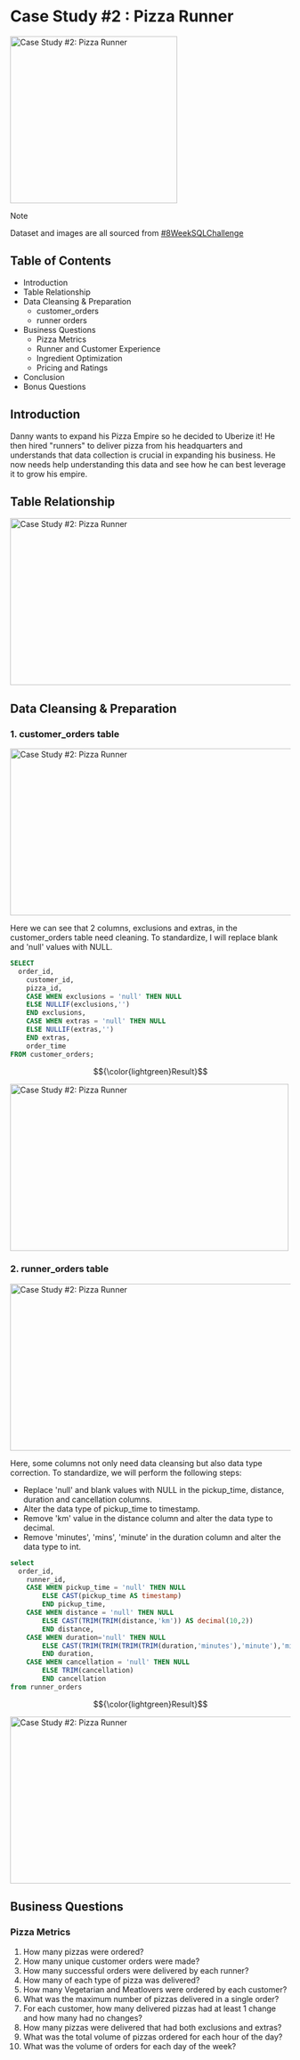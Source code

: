 # Case Study #2 : Pizza Runner

<img src="https://github.com/user-attachments/assets/a1292c49-93df-4f1c-a31f-4870c7784c5c" alt="Case Study #2: Pizza Runner" width="300" height="300">

> [!NOTE]
> Dataset and images are all sourced from [#8WeekSQLChallenge](https://8weeksqlchallenge.com/)

## Table of Contents
- Introduction
- Table Relationship
- Data Cleansing & Preparation
  - customer_orders
  - runner orders
- Business Questions
  - Pizza Metrics
  - Runner and Customer Experience
  - Ingredient Optimization
  - Pricing and Ratings
- Conclusion
- Bonus Questions

## Introduction
Danny wants to expand his Pizza Empire so he decided to Uberize it! He then hired "runners" to deliver pizza from his headquarters and understands that data collection is crucial in expanding his business. He now needs help understanding this data and see how he can best leverage it to grow his empire.

## Table Relationship

<img src="https://github.com/user-attachments/assets/f0d5851e-9443-42ac-851d-ba7c08e7e062" alt="Case Study #2: Pizza Runner" width="600" height="300">

## Data Cleansing & Preparation
### 1. customer_orders table
<img src="https://github.com/user-attachments/assets/17322a9b-e3f4-4ad8-bece-6ab63e3c3c2c" alt="Case Study #2: Pizza Runner" width="600" height="300">

Here we can see that 2 columns, exclusions and extras, in the customer_orders table need cleaning. To standardize, I will replace blank and 'null' values with NULL. 
```sql
SELECT
  order_id,
	customer_id,
	pizza_id,
	CASE WHEN exclusions = 'null' THEN NULL
	ELSE NULLIF(exclusions,'')
	END exclusions,
	CASE WHEN extras = 'null' THEN NULL
	ELSE NULLIF(extras,'')
	END extras,
	order_time
FROM customer_orders;
```

$${\color{lightgreen}Result}$$

<img src="https://github.com/user-attachments/assets/18b6b3e3-135c-47ac-a5b4-fdb76fd4849d" alt="Case Study #2: Pizza Runner" width="500" height="300">
   
### 2. runner_orders table
<img src="https://github.com/user-attachments/assets/01916ea9-a6e2-4810-9676-c0ebd706b5ee" alt="Case Study #2: Pizza Runner" width="700" height="300">

Here, some columns not only need data cleansing but also data type correction. To standardize, we will perform the following steps:
- Replace 'null' and blank values with NULL in the pickup_time, distance, duration and cancellation columns.
- Alter the data type of pickup_time to timestamp.
- Remove 'km' value in the distance column and alter the data type to decimal.
- Remove 'minutes', 'mins', 'minute' in the duration column and alter the data type to int.

``` sql
select
  order_id,
	runner_id,
	CASE WHEN pickup_time = 'null' THEN NULL 
		ELSE CAST(pickup_time AS timestamp) 
		END pickup_time,
	CASE WHEN distance = 'null' THEN NULL 
		ELSE CAST(TRIM(TRIM(distance,'km')) AS decimal(10,2)) 
		END distance,
 	CASE WHEN duration='null' THEN NULL 
		ELSE CAST(TRIM(TRIM(TRIM(TRIM(duration,'minutes'),'minute'),'mins')) AS int) 
		END duration,
	CASE WHEN cancellation = 'null' THEN NULL 
		ELSE TRIM(cancellation) 
		END cancellation
from runner_orders
```

$${\color{lightgreen}Result}$$

<img src="https://github.com/user-attachments/assets/564d37c4-dcf8-4f91-be41-991e978608b2" alt="Case Study #2: Pizza Runner" width="700" height="300">


## Business Questions
### Pizza Metrics
1. How many pizzas were ordered?
2. How many unique customer orders were made?
3. How many successful orders were delivered by each runner?
4. How many of each type of pizza was delivered?
5. How many Vegetarian and Meatlovers were ordered by each customer?
6. What was the maximum number of pizzas delivered in a single order?
7. For each customer, how many delivered pizzas had at least 1 change and how many had no changes?
8. How many pizzas were delivered that had both exclusions and extras?
9. What was the total volume of pizzas ordered for each hour of the day?
10. What was the volume of orders for each day of the week?
